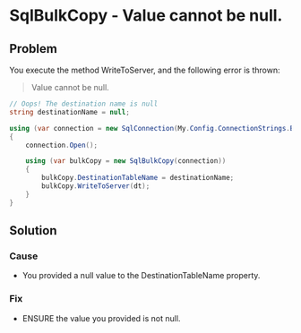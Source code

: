 # SqlBulkCopy - Value cannot be null.

## Problem

You execute the method WriteToServer, and the following error is thrown:

> Value cannot be null.

```csharp
// Oops! The destination name is null
string destinationName = null;

using (var connection = new SqlConnection(My.Config.ConnectionStrings.BulkOperations))
{
    connection.Open();

    using (var bulkCopy = new SqlBulkCopy(connection))
    {
        bulkCopy.DestinationTableName = destinationName;
        bulkCopy.WriteToServer(dt);
    }
}
```

## Solution

### Cause

- You provided a null value to the DestinationTableName property.

### Fix

- ENSURE the value you provided is not null.
